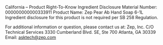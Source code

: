  
 
 
California – Product Right-To-Know Ingredient Disclosure 
Material Number: 000000000000333911 
Product Name: Zep Pear Ab Hand Soap 6-1L 
Ingredient disclosure for this product is not required per SB 258 Regulation. 
 
For additional information or question, please contact us at: 
Zep, Inc. 
C/O Technical Services 
3330 Cumberland Blvd. SE, Ste 700 
Atlanta, GA 30339 
Email: asktech@zep.com 
 
 
 
 

